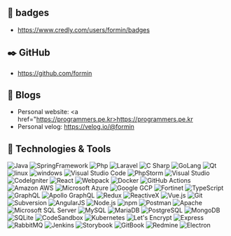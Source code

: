 ## 📝 badges
- <a href="https://www.credly.com/users/formin/badges">https://www.credly.com/users/formin/badges</a>

## ✒️ GitHub

- <a href="https://github.com/formin">https://github.com/formin</a>

## 📝 Blogs

- Personal website: <a href="https://programmers.pe.kr>https://programmers.pe.kr</a>
- Personal velog: <a href="https://velog.io/@formin">https://velog.io/@formin</a>

## 🔧 Technologies & Tools
 
<p>
  <img alt="Java" src="https://img.shields.io/badge/-Java-007396?style=flat-square&logo=Java&logoColor=white" />
  <img alt="SpringFramework" src="https://img.shields.io/badge/SpringFramework-6DB33F?style=flat-square&logo=Spring&logoColor=white" />
  <img alt="Php" src="https://img.shields.io/badge/-Php-777BB4?style=flat-square&logo=Php&logoColor=white" />
  <img alt="Laravel" src="https://img.shields.io/badge/-Laravel-FF2D20?style=flat-square&logo=Laravel&logoColor=white" />
  <img alt="C Sharp" src="https://img.shields.io/badge/-C Sharp-239120?style=flat-square&logo=C Sharp&logoColor=white" />
  <img alt="GoLang" src="https://img.shields.io/badge/-GoLang-000000?style=flat-square&logo=GoLand&logoColor=white" />
  <img alt="Qt" src="https://img.shields.io/badge/-Qt-41CD52?style=flat-square&logo=Qt&logoColor=white" />
  <img alt="linux" src="https://img.shields.io/badge/-linux-FCC624?style=flat-square&logo=linux&logoColor=white" />
  <img alt="windows" src="https://img.shields.io/badge/-windows-0078D6?style=flat-square&logo=windows&logoColor=white" />
  <img alt="Visual Studio Code" src="https://img.shields.io/badge/-Visual Studio Code-007ACC?style=flat-square&logo=Visual Studio Code&logoColor=white" />
  <img alt="PhpStorm" src="https://img.shields.io/badge/-PhpStorm-000000?style=flat-square&logo=PhpStorm&logoColor=white" />
  <img alt="Visual Studio" src="https://img.shields.io/badge/-Visual Studio-5C2D91?style=flat-square&logo=Visual Studio&logoColor=white" />
  <img alt="CodeIgniter" src="https://img.shields.io/badge/-CodeIgniter-EF4223?style=flat-square&logo=CodeIgniter&logoColor=white" />
  <img alt="React" src="https://img.shields.io/badge/-React-61DAFB?style=flat-square&logo=react&logoColor=white" />
  <img alt="Webpack" src="https://img.shields.io/badge/-Webpack-8DD6F9?style=flat-square&logo=webpack&logoColor=white" /> 
  <img alt="Docker" src="https://img.shields.io/badge/-Docker-2496ED?style=flat-square&logo=docker&logoColor=white" />
  <img alt="GitHub Actions" src="https://img.shields.io/badge/-GitHub Actions-2088FF?style=flat-square&logo=GitHub Actions&logoColor=white" />
  <img alt="Amazon AWS" src="https://img.shields.io/badge/-Amazon AWS-232F3E?style=flat-square&logo=Amazon AWS&logoColor=white" />
  <img alt="Microsoft Azure" src="https://img.shields.io/badge/-Microsoft Azure-0078D4?style=flat-square&logo=Microsoft Azure&logoColor=white" />
  <img alt="Google GCP" src="https://img.shields.io/badge/-Google GCP-4285F4?style=flat-square&logo=google-cloud&logoColor=white" />
  <img alt="Fortinet" src="https://img.shields.io/badge/-Fortinet-EE3124?style=flat-square&logoFortinet&logoColor=white" />
  <img alt="TypeScript" src="https://img.shields.io/badge/-TypeScript-3178C6?style=flat-square&logo=typescript&logoColor=white" /> 
  <img alt="GraphQL" src="https://img.shields.io/badge/-GraphQL-E10098?style=flat-square&logo=GraphQL&logoColor=white" />
  <img alt="Apollo GraphQL" src="https://img.shields.io/badge/-Apollo GraphQL-311C87?style=flat-square&logo=Apollo GraphQL&logoColor=white" />
  <img alt="Redux" src="https://img.shields.io/badge/-Redux-764ABC?style=flat-square&logo=Redux&logoColor=white" />
  <img alt="ReactiveX" src="https://img.shields.io/badge/-ReactiveX-B7178C?style=flat-square&logo=ReactiveX&logoColor=white" />
  <img alt="Vue.js" src="https://img.shields.io/badge/-Vue.js-4FC08D?style=flat-square&logo=Vue.js&logoColor=white" />
  <img alt="Git" src="https://img.shields.io/badge/-Git-F05032?style=flat-square&logo=Git&logoColor=white" />
  <img alt="Subversion" src="https://img.shields.io/badge/-Subversion-809CC9?style=flat-square&logo=Subversion&logoColor=white" />
  <img alt="AngularJS" src="https://img.shields.io/badge/-AngularJS-E23237?style=flat-square&logo=AngularJS&logoColor=white" />
  <img alt="Node.js" src="https://img.shields.io/badge/-Node.js-339933?style=flat-square&logo=Node.js&logoColor=white" />
  <img alt="npm" src="https://img.shields.io/badge/-NPM-CB3837?style=flat-square&logo=npm&logoColor=white" />
  <img alt="Postman" src="https://img.shields.io/badge/-Postman-FF6C37?style=flat-square&logo=Postman&logoColor=white" />
  <img alt="Apache" src="https://img.shields.io/badge/-Apache-D22128?style=flat-square&logo=Apache&logoColor=white" />
  <img alt="Microsoft SQL Server" src="https://img.shields.io/badge/-Microsoft SQL Server-CC2927?style=flat-square&logo=Microsoft SQL Server&logoColor=white" />
  <img alt="MySQL" src="https://img.shields.io/badge/-MySQL-4479A1?style=flat-square&logo=MySQL&logoColor=white" />
  <img alt="MariaDB" src="https://img.shields.io/badge/-MariaDB-4169E1?style=flat-square&logo=MariaDB&logoColor=white" />
  <img alt="PostgreSQL" src="https://img.shields.io/badge/-PostgreSQL-003545?style=flat-square&logo=PostgreSQL&logoColor=white" />
  <img alt="MongoDB" src="https://img.shields.io/badge/-MongoDB-47A248?style=flat-square&logo=MongoDB&logoColor=white" />
  <img alt="SQLite" src="https://img.shields.io/badge/-SQLite-003B57?style=flat-square&logo=SQLite&logoColor=white" />
  <img alt="CodeSandbox" src="https://img.shields.io/badge/-CodeSandbox-000000?style=flat-square&logo=CodeSandbox&logoColor=white" />
  <img alt="Kubernetes" src="https://img.shields.io/badge/-Kubernetes-326CE5?style=flat-square&logo=Kubernetes&logoColor=white" />
  <img alt="Let's Encrypt" src="https://img.shields.io/badge/-Let's Encrypt-003A70?style=flat-square&logo=Let's Encrypt&logoColor=white" />
  <img alt="Express" src="https://img.shields.io/badge/-Express-000000?style=flat-square&logo=Express&logoColor=white" />
  <img alt="RabbitMQ" src="https://img.shields.io/badge/-RabbitMQ-FF6600?style=flat-square&logo=RabbitMQ&logoColor=white" />
  <img alt="Jenkins" src="https://img.shields.io/badge/-Jenkins-D24939?style=flat-square&logo=Jenkins&logoColor=white" />
  <img alt="Storybook" src="https://img.shields.io/badge/-Storybook-FF4785?style=flat-square&logo=Storybook&logoColor=white" />
  <img alt="GitBook" src="https://img.shields.io/badge/-GitBook-3884FF?style=flat-square&logo=GitBook&logoColor=white" />
  <img alt="Redmine" src="https://img.shields.io/badge/-Redmine-B32024?style=flat-square&logo=Redmine&logoColor=white" />
  <img alt="Electron" src="https://img.shields.io/badge/-Electron-47848F?style=flat-square&logo=Electron&logoColor=white" />
</p>
